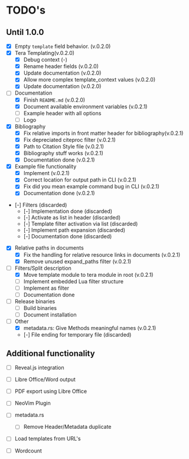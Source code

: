 # TODO's

## Until 1.0.0 

- [x] Empty `template` field behavior. (v.0.2.0)
- [x] Tera Templating(v.0.2.0)
	- [x] Debug context (-)
	- [x] Rename header fields (v.0.2.0)
	- [x] Update documentation (v.0.2.0)
	- [x] Allow more complex template_context values (v.0.2.0)
	- [x] Update documentation (v.0.2.0)
- [ ] Documentation
	- [x] Finish `README.md` (v.0.2.0)
	- [x] Document available environment variables (v.0.2.1)
	- [ ] Example header with all options
	- [ ] Logo
- [x] Bibliography
	- [x] Fix relative imports in front matter header for bibliography(v.0.2.1)
	- [x] Fix depreciated citeproc filter (v.0.2.1)
	- [x] Path to Citation Style file (v.0.2.1)
	- [x] Bibliography stuff works (v.0.2.1)
	- [x] Documentation done (v.0.2.1)
- [x] Example file functionality
	- [x] Implement (v.0.2.1)
	- [x] Correct location for output path in CLI (v.0.2.1)
	- [x] Fix did you mean example command bug in CLI (v.0.2.1)
	- [x] Documentation done (v.0.2.1)
- [-] Filters (discarded)
	- [-] Implementation done (discarded)
	- [-] Activate as list in header (discarded)
	- [-] Template filter activation via list (discarded)
	- [-] Implement path expansion (discarded)
	- [-] Documentation done (discarded)
- [x] Relative paths in documents
	- [x] Fix the handling for relative resource links in documents (v.0.2.1)
	- [x] Remove unused expand_paths filter (v.0.2.1)
- [ ] Filters/Split description
	- [x] Move template module to tera module in root (v.0.2.1)
	- [ ] Implement embedded Lua filter structure
	- [ ] Implement as filter
	- [ ] Documentation done
- [ ] Release binaries
	- [ ] Build binaries
	- [ ] Document installation
- [ ] Other
	- [x] metadata.rs: Give Methods meaningful names (v.0.2.1)
	- [-] File ending for temporary file (discarded)


## Additional functionality

- [ ] Reveal.js integration
- [ ] Libre Office/Word output
- [ ] PDF export using Libre Office
- [ ] NeoVim Plugin
- [ ] metadata.rs
	- [ ] Remove Header/Metadata duplicate
- [ ] Load templates from URL's
- [ ] Wordcount


